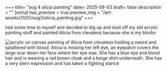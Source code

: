 +++
title= "aug 4 alicia painting"
date= 2025-08-03
draft= false
description = ""
[extra]
has_preview = true
preview_img = "/art-assets/2025/aug3/alicia_painting.jpg"
+++

had some time to myself and decided to dig up and dust off my old acrylic painting stuff and painted Alicia from clevatess because she is my blorbo

![acrylic on canvas painting of Alicia from clevatess holding a sword and splattered with blood. Alicia is missing her left eye, an eyepatch covers the large scar down her face where her eye was. She has a blue eye and blond hair and is wearing a red brown cloak and a beige shirt underneath. She has a very stern expression and has taken a fighting stance](/art-assets/2025/aug3/alicia_painting.jpg)